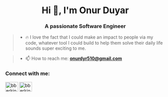 <h1 align="center">Hi 👋, I'm Onur Duyar</h1>
<h3 align="center">A passionate Software Engineer</h3>

> - 🔥 I love the fact that I could make an impact to people via my code, whatever tool I could build to help
them solve their daily life sounds super exciting to me.

> - 📫 How to reach me: **onurdyr510@gmail.com**

<h3 align="left">Connect with me:</h3>
<p align="left">
<a href="https://www.linkedin.com/in/onurduyarr/" target="_blank"><img align="center" src="https://raw.githubusercontent.com/rahuldkjain/github-profile-readme-generator/master/src/images/icons/Social/linked-in-alt.svg" alt="bberkint" height="30" width="40" /></a>
<a href="https://twitter.com/onurduyarrr" target="_blank"><img align="center" src="https://raw.githubusercontent.com/rahuldkjain/github-profile-readme-generator/master/src/images/icons/Social/twitter.svg" alt="bberkint" height="30" width="40" /></a>

